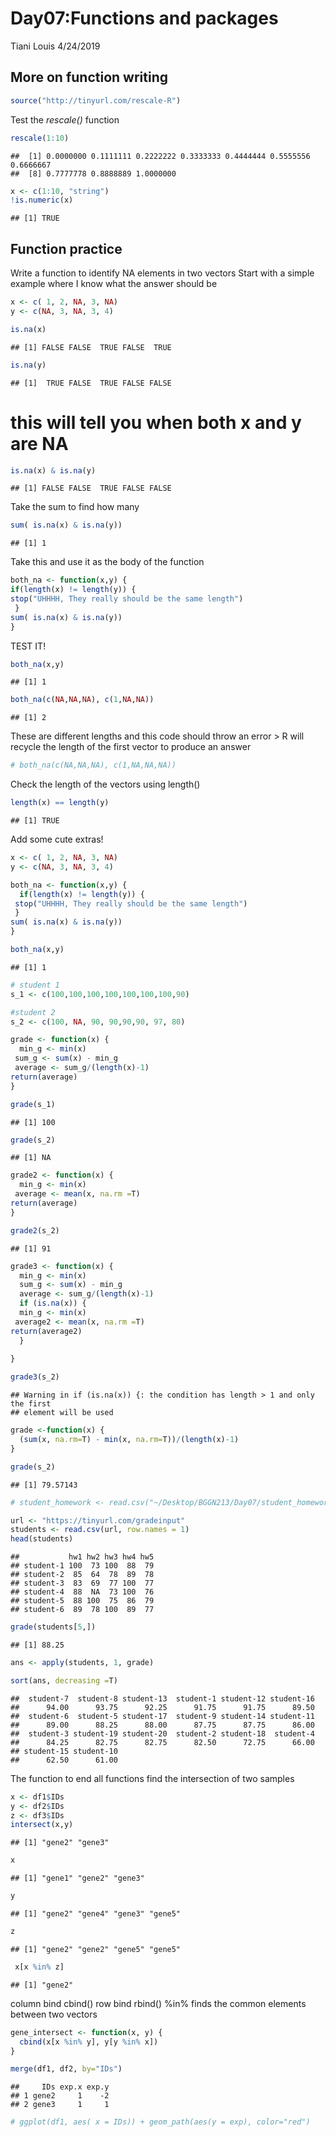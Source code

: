 Day07:Functions and packages
================
Tiani Louis
4/24/2019

More on function writing
------------------------

``` r
source("http://tinyurl.com/rescale-R")
```

Test the *rescale()* function

``` r
rescale(1:10)
```

    ##  [1] 0.0000000 0.1111111 0.2222222 0.3333333 0.4444444 0.5555556 0.6666667
    ##  [8] 0.7777778 0.8888889 1.0000000

``` r
x <- c(1:10, "string")
!is.numeric(x)
```

    ## [1] TRUE

Function practice
-----------------

Write a function to identify NA elements in two vectors Start with a simple example where I know what the answer should be

``` r
x <- c( 1, 2, NA, 3, NA)
y <- c(NA, 3, NA, 3, 4)
```

``` r
is.na(x)
```

    ## [1] FALSE FALSE  TRUE FALSE  TRUE

``` r
is.na(y)
```

    ## [1]  TRUE FALSE  TRUE FALSE FALSE

this will tell you when both x and y are NA
===========================================

``` r
is.na(x) & is.na(y)
```

    ## [1] FALSE FALSE  TRUE FALSE FALSE

Take the sum to find how many

``` r
sum( is.na(x) & is.na(y))
```

    ## [1] 1

Take this and use it as the body of the function

``` r
both_na <- function(x,y) {
if(length(x) != length(y)) {
stop("UHHHH, They really should be the same length")
 }
sum( is.na(x) & is.na(y))  
}
```

TEST IT!

``` r
both_na(x,y)
```

    ## [1] 1

``` r
both_na(c(NA,NA,NA), c(1,NA,NA))
```

    ## [1] 2

These are different lengths and this code should throw an error &gt; R will recycle the length of the first vector to produce an answer

``` r
# both_na(c(NA,NA,NA), c(1,NA,NA,NA))
```

Check the length of the vectors using length()

``` r
length(x) == length(y)
```

    ## [1] TRUE

Add some cute extras!

``` r
x <- c( 1, 2, NA, 3, NA)
y <- c(NA, 3, NA, 3, 4)

both_na <- function(x,y) {
  if(length(x) != length(y)) {
 stop("UHHHH, They really should be the same length")
 }
sum( is.na(x) & is.na(y))  
}

both_na(x,y)
```

    ## [1] 1

``` r
# student 1
s_1 <- c(100,100,100,100,100,100,100,90)

#student 2
s_2 <- c(100, NA, 90, 90,90,90, 97, 80)
```

``` r
grade <- function(x) {
  min_g <- min(x)
 sum_g <- sum(x) - min_g
 average <- sum_g/(length(x)-1)
return(average)
}
```

``` r
grade(s_1)
```

    ## [1] 100

``` r
grade(s_2)
```

    ## [1] NA

``` r
grade2 <- function(x) {
  min_g <- min(x)
 average <- mean(x, na.rm =T)
return(average)
}
```

``` r
grade2(s_2)
```

    ## [1] 91

``` r
grade3 <- function(x) {
  min_g <- min(x)
  sum_g <- sum(x) - min_g
  average <- sum_g/(length(x)-1)
  if (is.na(x)) {
  min_g <- min(x)
 average2 <- mean(x, na.rm =T)
return(average2)
  }
 
}
```

``` r
grade3(s_2)
```

    ## Warning in if (is.na(x)) {: the condition has length > 1 and only the first
    ## element will be used

``` r
grade <-function(x) {
  (sum(x, na.rm=T) - min(x, na.rm=T))/(length(x)-1)
}
```

``` r
grade(s_2)
```

    ## [1] 79.57143

``` r
# student_homework <- read.csv("~/Desktop/BGGN213/Day07/student_homework.csv")
```

``` r
url <- "https://tinyurl.com/gradeinput"
students <- read.csv(url, row.names = 1)
head(students)
```

    ##           hw1 hw2 hw3 hw4 hw5
    ## student-1 100  73 100  88  79
    ## student-2  85  64  78  89  78
    ## student-3  83  69  77 100  77
    ## student-4  88  NA  73 100  76
    ## student-5  88 100  75  86  79
    ## student-6  89  78 100  89  77

``` r
grade(students[5,])
```

    ## [1] 88.25

``` r
ans <- apply(students, 1, grade)
```

``` r
sort(ans, decreasing =T)
```

    ##  student-7  student-8 student-13  student-1 student-12 student-16 
    ##      94.00      93.75      92.25      91.75      91.75      89.50 
    ##  student-6  student-5 student-17  student-9 student-14 student-11 
    ##      89.00      88.25      88.00      87.75      87.75      86.00 
    ##  student-3 student-19 student-20  student-2 student-18  student-4 
    ##      84.25      82.75      82.75      82.50      72.75      66.00 
    ## student-15 student-10 
    ##      62.50      61.00

The function to end all functions find the intersection of two samples

``` r
x <- df1$IDs
y <- df2$IDs
z <- df3$IDs
intersect(x,y)
```

    ## [1] "gene2" "gene3"

``` r
x
```

    ## [1] "gene1" "gene2" "gene3"

``` r
y
```

    ## [1] "gene2" "gene4" "gene3" "gene5"

``` r
z
```

    ## [1] "gene2" "gene2" "gene5" "gene5"

``` r
 x[x %in% z]
```

    ## [1] "gene2"

column bind cbind() row bind rbind() %in% finds the common elements between two vectors

``` r
gene_intersect <- function(x, y) {
  cbind(x[x %in% y], y[y %in% x])
}
```

``` r
merge(df1, df2, by="IDs")
```

    ##     IDs exp.x exp.y
    ## 1 gene2     1    -2
    ## 2 gene3     1     1

``` r
# ggplot(df1, aes( x = IDs)) + geom_path(aes(y = exp), color="red")
```
